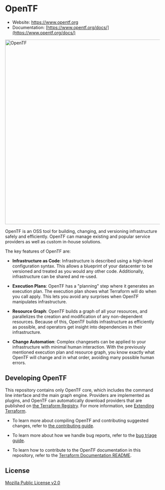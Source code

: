 # OpenTF

- Website: https://www.opentf.org
- Documentation: [https://www.opentf.org/docs/](https://www.opentf.org/docs/)

<img alt="OpenTF" src="https://www.datocms-assets.com/2885/1629941242-logo-terraform-main.svg" width="600px">

OpenTF is an OSS tool for building, changing, and versioning infrastructure safely and efficiently. OpenTF can manage existing and popular service providers as well as custom in-house solutions.

The key features of OpenTF are:

- **Infrastructure as Code**: Infrastructure is described using a high-level configuration syntax. This allows a blueprint of your datacenter to be versioned and treated as you would any other code. Additionally, infrastructure can be shared and re-used.

- **Execution Plans**: OpenTF has a "planning" step where it generates an execution plan. The execution plan shows what Terraform will do when you call apply. This lets you avoid any surprises when OpenTF manipulates infrastructure.

- **Resource Graph**: OpenTF builds a graph of all your resources, and parallelizes the creation and modification of any non-dependent resources. Because of this, OpenTF builds infrastructure as efficiently as possible, and operators get insight into dependencies in their infrastructure.

- **Change Automation**: Complex changesets can be applied to your infrastructure with minimal human interaction. With the previously mentioned execution plan and resource graph, you know exactly what OpenTF will change and in what order, avoiding many possible human errors.

## Developing OpenTF

This repository contains only OpenTF core, which includes the command line interface and the main graph engine. Providers are implemented as plugins, and OpenTF can automatically download providers that are published on [the Terraform Registry](https://registry.terraform.io). For more information, see [Extending Terraform](https://www.terraform.io/docs/extend/index.html).

- To learn more about compiling OpenTF and contributing suggested changes, refer to [the contributing guide](.github/CONTRIBUTING.md).

- To learn more about how we handle bug reports, refer to the [bug triage guide](./BUGPROCESS.md).

- To learn how to contribute to the OpenTF documentation in this repository, refer to the [Terraform Documentation README](/website/README.md).

## License

[Mozilla Public License v2.0](https://github.com/OpenFTFoundation/OpenTF/blob/main/LICENSE)
